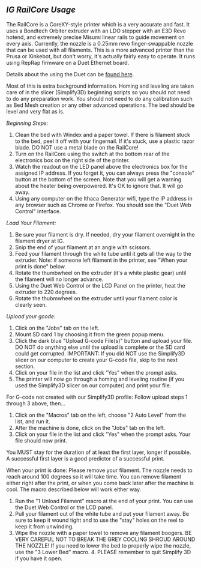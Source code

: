 ## *IG RailCore Usage*

The RailCore is a CoreXY-style printer which is a very accurate and fast. It uses a Bondtech Orbiter extruder with an LDO stepper with an E3D Revo hotend, and extremely precise Misumi linear rails to guide movement on every axis. Currently, the nozzle is a 0.25mm revo finger-swappable nozzle that can be used with all filaments. This is a more advanced printer than the Prusa or Xinkebot, but don't worry, it's actually fairly easy to operate. It runs using RepRap firmware on a Duet Ethernet board.

Details about the using the Duet can be [found here](https://duet3d.dozuki.com/Wiki/Duet_Web_Control_Manual).

Most of this is extra background information. Homing and leveling are taken care of in the slicer (Simplify3D) beginning scripts so you should not need to do any preparation work. You should not need to do any calibration such as Bed Mesh creation or any other advanced operations. The bed should be level and very flat as is.

*Beginning Steps:*

1. Clean the bed with Windex and a paper towel. If there is filament stuck to the bed, peel it off with your fingernail. If it's stuck, use a plastic razor blade. DO NOT use a metal blade on the RailCore!
2. Turn on the RailCore using the switch at the bottom rear of the electronics box on the right side of the printer.
3. Watch the readout on the LED panel above the electronics box for the assigned IP address. If you forget it, you can always press the "console" button at the bottom of the screen. Note that you will get a warning about the heater being overpowered. It's OK to ignore that. It will go away.
4. Using any computer on the Ithaca Generator wifi, type the IP address in any browser such as Chrome or Firefox. You should see the "Duet Web Control" interface.

*Load Your Filament:*

1. Be sure your filament is dry. If needed, dry your filament overnight in the filament dryer at IG.
2. Snip the end of your filament at an angle with scissors.
3. Feed your filament through the white tube until it gets all the way to the extruder. Note: if someone left filament in the printer, see "When your print is done" below.
4. Rotate the thumbwheel on the extruder (it's a white plastic gear) until the filament will no longer advance.
5. Using the Duet Web Control or the LCD Panel on the printer, heat the extruder to 220 degrees.
6. Rotate the thubmwheel on the extruder until your filament color is clearly seen.

*Upload your gcode:*

1. Click on the "Jobs" tab on the left.
2. Mount SD card 1 by choosing it from the green popup menu.
3. Click the dark blue "Upload G-code File(s)" button and upload your file. DO NOT do anything else until the upload is complete or the SD card could get corrupted.
IMPORTANT: If you did NOT use the Simplify3D slicer on our computer to create your G-code file, skip to the next section.
4. Click on your file in the list and click "Yes" when the prompt asks.
5. The printer will now go through a homing and leveling routine (if you used the Simplify3D slicer on our computer) and print your file.

For G-code not created with our Simplify3D profile:
Follow upload steps 1 through 3 above, then...
1. Click on the "Macros" tab on the left, choose "2 Auto Level" from the list, and run it.
2. After the machine is done, click on the "Jobs" tab on the left.
3. Click on your file in the list and click "Yes" when the prompt asks. Your file should now print.

You MUST stay for the duration of at least the first layer, longer if possible. A successful first layer is a good predictor of a successful print.

When your print is done:
Please remove your filament. The nozzle needs to reach around 100 degrees so it will take time. You can remove filament either right after the print, or when you come back later after the machine is cool. The macro described below will work either way.
1. Run the "1 Unload Filament" macro at the end of your print. You can use the Duet Web Control or the LCD panel.
2. Pull your filament out of the white tube and put your filament away. Be sure to keep it wound tight and to use the "stay" holes on the reel to keep it from unwinding.
3. Wipe the nozzle with a paper towel to remove any filament boogers. BE VERY CAREFUL NOT TO BREAK THE GREY COOLING SHROUD AROUND THE NOZZLE! If you need to lower the bed to properly wipe the nozzle, use the "3 Lower Bed" macro. 4. PLEASE remember to quit Simplify 3D if you have it open.
